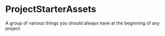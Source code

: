 # ProjectStarterAssets
A group of various things you should always have at the beginning of any project
